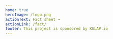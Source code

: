 ```yaml
---
home: true
heroImage: /logo.png
actionText: Fact sheet →
actionLink: /fact/
footer: This project is sponsored by KULAP.io
---
```

 